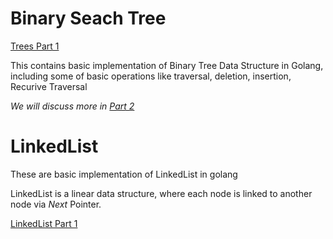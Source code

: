 <h1>Binary Seach Tree</h1>

[Trees Part 1](Trees.md)

<p>This contains basic implementation of Binary Tree Data Structure in Golang, including some of basic operations like traversal, deletion, insertion, Recurive Traversal</p>

<i>We will discuss more in [Part 2](Trees.md)</i>


<h1>LinkedList</h1>

<p>These are basic implementation of LinkedList in golang</p>
<p>LinkedList is a linear data structure, where each node is linked to another node via <i><em>Next </em></i> Pointer. </p>

[LinkedList Part 1](LinkedList.md)


